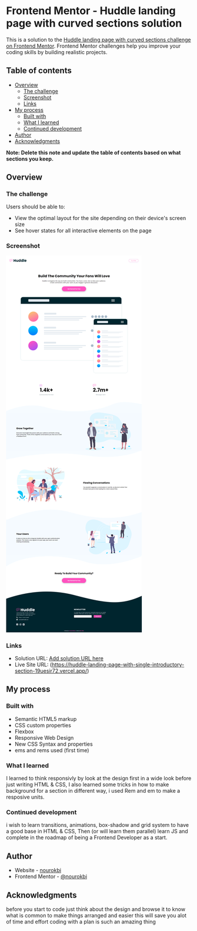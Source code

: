 # Frontend Mentor - Huddle landing page with curved sections solution

This is a solution to the [Huddle landing page with curved sections challenge on Frontend Mentor](https://www.frontendmentor.io/challenges/huddle-landing-page-with-curved-sections-5ca5ecd01e82137ec91a50f2). Frontend Mentor challenges help you improve your coding skills by building realistic projects. 

## Table of contents

- [Overview](#overview)
  - [The challenge](#the-challenge)
  - [Screenshot](#screenshot)
  - [Links](#links)
- [My process](#my-process)
  - [Built with](#built-with)
  - [What I learned](#what-i-learned)
  - [Continued development](#continued-development)
- [Author](#author)
- [Acknowledgments](#acknowledgments)

**Note: Delete this note and update the table of contents based on what sections you keep.**

## Overview

### The challenge

Users should be able to:

- View the optimal layout for the site depending on their device's screen size
- See hover states for all interactive elements on the page

### Screenshot

![](./screenshot.png)

### Links

- Solution URL: [Add solution URL here](https://your-solution-url.com)
- Live Site URL: (https://huddle-landing-page-with-single-introductory-section-19uesir72.vercel.app/)

## My process

### Built with

- Semantic HTML5 markup
- CSS custom properties
- Flexbox
- Responsive Web Design
- New CSS Syntax and properties
- ems and rems used (first time)

### What I learned

I learned to think responsivly by look at the design first in a wide look before just writing HTML & CSS, I also learned some tricks in how to make background for a section in different way, i used Rem and em to make a resposive units.


### Continued development

i wish to learn transitions, animations, box-shadow and grid system to have a good base in HTML & CSS, Then (or will learn them parallel) learn JS and complete in the roadmap of being a Frontend Developer as a start.

## Author

- Website - [nourokbi](https://github.com/nourokbi)
- Frontend Mentor - [@nourokbi](https://www.frontendmentor.io/profile/nourokbi)


## Acknowledgments

before you start to code just think about the design and browse it to know what is common to make things arranged and easier this will save you alot of time and effort coding with a plan is such an amazing thing
